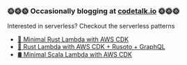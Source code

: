 ### 🌞🌞🌞 Occasionally blogging at [codetalk.io](https://codetalk.io) 🌞🌞🌞

Interested in serverless? Checkout the serverless patterns

- [🦀 Minimal Rust Lambda with AWS CDK](https://github.com/codetalkio/patterns-serverless-rust-minimal)
- [🦀 Rust Lambda with AWS CDK + Rusoto + GraphQL](https://github.com/codetalkio/patterns-serverless-rustl)
- [🛢 Minimal Scala Lambda with AWS CDK](https://github.com/codetalkio/patterns-serverless-scala-minimal)
